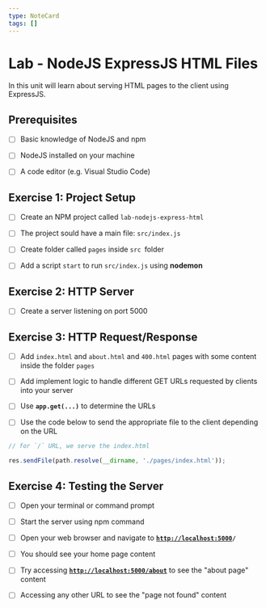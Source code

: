 ```yaml
---
type: NoteCard
tags: []
---
```


# Lab - NodeJS ExpressJS HTML Files

In this unit will learn about serving HTML pages to the client using ExpressJS.

## Prerequisites

* [ ] Basic knowledge of NodeJS and npm
* [ ] NodeJS installed on your machine
* [ ] A code editor (e.g. Visual Studio Code)


## Exercise 1: Project Setup

* [ ] Create an NPM project called `lab-nodejs-express-html`
* [ ] The project sould have a main file: `src/index.js`
* [ ] Create folder called `pages` inside `src `folder
* [ ] Add a script `start` to run `src/index.js` using **nodemon**


## Exercise 2: HTTP Server

* [ ] Create a server listening on port 5000


## Exercise 3: HTTP Request/Response

* [ ] Add `index.html` and `about.html` and `400.html` pages with some content inside the folder `pages`
* [ ] Add implement logic to handle different GET URLs requested by clients into your server
* [ ] Use **`app.get(...)`** to determine the URLs
* [ ] Use the code below to send the appropriate file to the client depending on the URL


```js
// for `/` URL, we serve the index.html

res.sendFile(path.resolve(__dirname, './pages/index.html'));
```

## Exercise 4: Testing the Server

* [ ] Open your terminal or command prompt
* [ ] Start the server using npm command
* [ ] Open your web browser and navigate to [**`http://localhost:5000`**](http://localhost:5000)**`/`**
* [ ] You should see your home page content
* [ ] Try accessing [**`http://localhost:5000/about`**](http://localhost:5000/about) to see the "about page" content
* [ ] Accessing any other URL to see the "page not found" content


